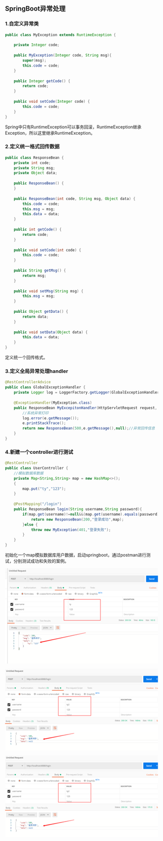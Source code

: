 ## SpringBoot异常处理

### 1.自定义异常类

```java
public class MyException extends RuntimeException {

    private Integer code;

    public MyException(Integer code, String msg){
        super(msg);
        this.code = code;
    }

    public Integer getCode() {
        return code;
    }

    public void setCode(Integer code) {
        this.code = code;
    }
}
```

Spring中只有RuntimeException可以事务回滚，RuntimeException继承Exception，所以这里继承RuntimeException。

### 2.定义统一格式回传数据

```java
public class ResponseBean {
    private int code;
    private String msg;
    private Object data;

    public ResponseBean() {
    }

    public ResponseBean(int code, String msg, Object data) {
        this.code = code;
        this.msg = msg;
        this.data = data;
    }

    public int getCode() {
        return code;
    }

    public void setCode(int code) {
        this.code = code;
    }

    public String getMsg() {
        return msg;
    }

    public void setMsg(String msg) {
        this.msg = msg;
    }

    public Object getData() {
        return data;
    }

    public void setData(Object data) {
        this.data = data;
    }
}
```

定义统一个回传格式。

### 3.定义全局异常处理handler

```java
@RestControllerAdvice
public class GlobalExceptionHandler {
    private Logger log = LoggerFactory.getLogger(GlobalExceptionHandler.class);

    @ExceptionHandler(MyException.class)
    public ResponseBean MyExcepitonHandler(HttpServletRequest request, HttpServletResponse response, Exception e) throws IOException {
        //系统异常打印
        log.error(e.getMessage());
        e.printStackTrace();
        return new ResponseBean(500,e.getMessage(),null);//异常回传信息
    }
}
```

### 4.新建一个controller进行测试

```java
@RestController
public class UserController {
    //模拟数据库数据
    private Map<String,String> map = new HashMap<>();
    {
        map.put("ty","123");
    }

    @PostMapping("/login")
    public ResponseBean login(String username,String password){
        if(map.get(username)!=null&&(map.get(username).equals(password))){
            return new ResponseBean(200,"登录成功",map);
        }else {
            throw new MyException(401,"登录失败");
        }
    }
}

```

初始化一个map模拟数据库用户数据，启动springboot，通过postman进行测试，分别测试成功和失败的案例。

![成功](./img/success.png)

![成功](./img/failure.png)

![失败](./img/failure.png)